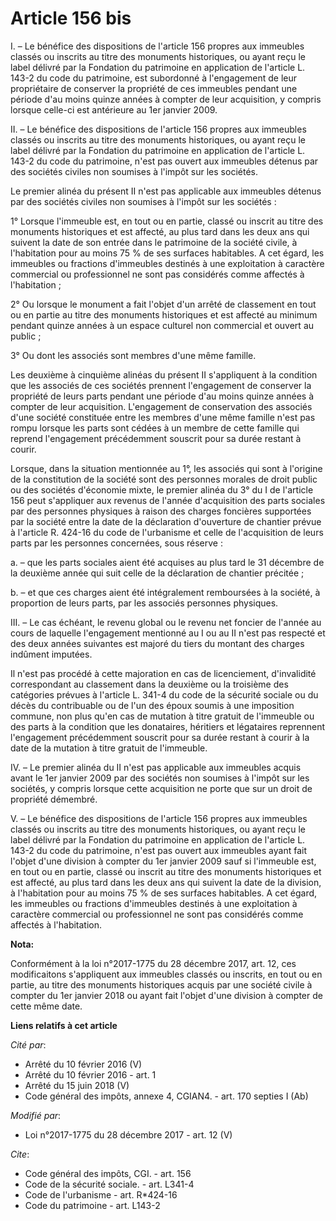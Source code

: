 # Article 156 bis

I. – Le bénéfice des dispositions de l'article 156 propres aux immeubles classés ou inscrits au titre des monuments
historiques, ou ayant reçu le label délivré par la Fondation du patrimoine en application de l'article L. 143-2 du code du
patrimoine, est subordonné à l'engagement de leur propriétaire de conserver la propriété de ces immeubles pendant une période
d'au moins quinze années à compter de leur acquisition, y compris lorsque celle-ci est antérieure au 1er janvier 2009.

II. – Le bénéfice des dispositions de l'article 156 propres aux immeubles classés ou inscrits au titre des monuments
historiques, ou ayant reçu le label délivré par la Fondation du patrimoine en application de l'article L. 143-2 du code du
patrimoine, n'est pas ouvert aux immeubles détenus par des sociétés civiles non soumises à l'impôt sur les sociétés.

Le premier alinéa du présent II n'est pas applicable aux immeubles détenus par des sociétés civiles non soumises à l'impôt
sur les sociétés :

1° Lorsque l'immeuble est, en tout ou en partie, classé ou inscrit au titre des monuments historiques et est affecté, au plus
tard dans les deux ans qui suivent la date de son entrée dans le patrimoine de la société civile, à l'habitation pour au
moins 75 % de ses surfaces habitables. A cet égard, les immeubles ou fractions d'immeubles destinés à une exploitation à
caractère commercial ou professionnel ne sont pas considérés comme affectés à l'habitation ;

2° Ou lorsque le monument a fait l'objet d'un arrêté de classement en tout ou en partie au titre des monuments historiques et
est affecté au minimum pendant quinze années à un espace culturel non commercial et ouvert au public ;

3° Ou dont les associés sont membres d'une même famille.

Les deuxième à cinquième alinéas du présent II s'appliquent à la condition que les associés de ces sociétés prennent
l'engagement de conserver la propriété de leurs parts pendant une période d'au moins quinze années à compter de leur
acquisition. L'engagement de conservation des associés d'une société constituée entre les membres d'une même famille n'est
pas rompu lorsque les parts sont cédées à un membre de cette famille qui reprend l'engagement précédemment souscrit pour sa
durée restant à courir.

Lorsque, dans la situation mentionnée au 1°, les associés qui sont à l'origine de la constitution de la société sont des
personnes morales de droit public ou des sociétés d'économie mixte, le premier alinéa du 3° du I de l'article 156 peut
s'appliquer aux revenus de l'année d'acquisition des parts sociales par des personnes physiques à raison des charges
foncières supportées par la société entre la date de la déclaration d'ouverture de chantier prévue à l'article R. 424-16 du
code de l'urbanisme et celle de l'acquisition de leurs parts par les personnes concernées, sous réserve :

a. – que les parts sociales aient été acquises au plus tard le 31 décembre de la deuxième année qui suit celle de la
déclaration de chantier précitée ;

b. – et que ces charges aient été intégralement remboursées à la société, à proportion de leurs parts, par les associés
personnes physiques.

III. – Le cas échéant, le revenu global ou le revenu net foncier de l'année au cours de laquelle l'engagement mentionné au I
ou au II n'est pas respecté et des deux années suivantes est majoré du tiers du montant des charges indûment imputées.

Il n'est pas procédé à cette majoration en cas de licenciement, d'invalidité correspondant au classement dans la deuxième ou
la troisième des catégories prévues à l'article L. 341-4 du code de la sécurité sociale ou du décès du contribuable ou de
l'un des époux soumis à une imposition commune, non plus qu'en cas de mutation à titre gratuit de l'immeuble ou des parts à
la condition que les donataires, héritiers et légataires reprennent l'engagement précédemment souscrit pour sa durée restant
à courir à la date de la mutation à titre gratuit de l'immeuble.

IV. – Le premier alinéa du II n'est pas applicable aux immeubles acquis avant le 1er janvier 2009 par des sociétés non
soumises à l'impôt sur les sociétés, y compris lorsque cette acquisition ne porte que sur un droit de propriété démembré.

V. – Le bénéfice des dispositions de l'article 156 propres aux immeubles classés ou inscrits au titre des monuments
historiques, ou ayant reçu le label délivré par la Fondation du patrimoine en application de l'article L. 143-2 du code du
patrimoine, n'est pas ouvert aux immeubles ayant fait l'objet d'une division à compter du 1er janvier 2009 sauf si l'immeuble
est, en tout ou en partie, classé ou inscrit au titre des monuments historiques et est affecté, au plus tard dans les deux
ans qui suivent la date de la division, à l'habitation pour au moins 75 % de ses surfaces habitables. A cet égard, les
immeubles ou fractions d'immeubles destinés à une exploitation à caractère commercial ou professionnel ne sont pas considérés
comme affectés à l'habitation.

**Nota:**

Conformément à la loi n°2017-1775 du 28 décembre 2017, art. 12, ces modificaitons s'appliquent aux immeubles classés ou
inscrits, en tout ou en partie, au titre des monuments historiques acquis par une société civile à compter du 1er janvier
2018 ou ayant fait l'objet d'une division à compter de cette même date.

**Liens relatifs à cet article**

_Cité par_:

  - Arrêté du 10 février 2016 (V)
  - Arrêté du 10 février 2016 - art. 1
  - Arrêté du 15 juin 2018 (V)
  - Code général des impôts, annexe 4, CGIAN4. - art. 170 septies I (Ab)

_Modifié par_:

  - Loi n°2017-1775 du 28 décembre 2017 - art. 12 (V)

_Cite_:

  - Code général des impôts, CGI. - art. 156
  - Code de la sécurité sociale. - art. L341-4
  - Code de l'urbanisme - art. R*424-16
  - Code du patrimoine - art. L143-2
